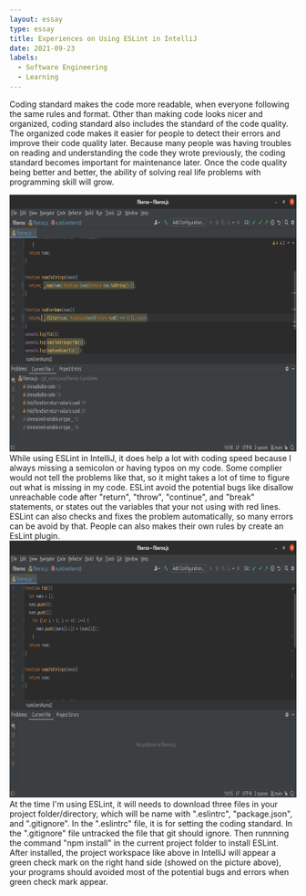 ```yaml
---
layout: essay
type: essay
title: Experiences on Using ESLint in IntelliJ
date: 2021-09-23
labels:
  - Software Engineering
  - Learning
---
```


  Coding standard makes the code more readable, when everyone following the same rules and format. Other than making code looks nicer and organized, coding standard also includes the standard of the code quality. The organized code makes it easier for people to detect their errors and improve their code quality later. Because many people was having troubles on reading and understanding the code they wrote previously, the coding standard becomes important for maintenance later. Once the code quality being better and better, the ability of solving real life problems with programming skill will grow. <br/>
  
  <img src="/images/screen2.png" data-canonical-src="/images/screen2.png" width="800" height="450" />
  <br\>
  While using ESLint in IntelliJ, it does help a lot with coding speed because I always missing a semicolon or having typos on my code. Some complier would not tell the problems like that, so it might takes a lot of time to figure out what is missing in my code. ESLint avoid the potential bugs like disallow unreachable code after "return", "throw", "continue", and "break" statements, or states out the variables that your not using with red lines. ESLint can also checks and fixes the problem automatically, so many errors can be avoid by that. People can also makes their own rules by create an EsLint plugin. <br/>
  
  <img src="/images/screen3.png" data-canonical-src="/images/screen3.png" width="800" height="450" />
  <br\>
  At the time I'm using ESLint, it will needs to download three files in your project folder/directory, which will be name with ".eslintrc", "package.json", and ".gitignore". In the ".eslintrc" file, it is for setting the coding standard. In the ".gitignore" file untracked the file that git should ignore. Then runnning the command "npm install" in the current project folder to install ESLint. After installed, the project workspace like above in IntelliJ will appear a green check mark on the right hand side (showed on the picture above), your programs should avoided most of the potential bugs and errors when green check mark appear.
